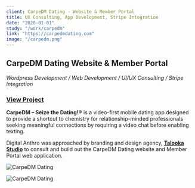 ```yaml
---
client: CarpeDM Dating - Website & Member Portal
title: UX Consulting, App Development, Stripe Integration
date: "2020-01-01"
study: "/work/carpedm"
link: "https://carpedmdating.com"
image: "/carpedm.png"
---
```


## CarpeDM Dating Website & Member Portal

_Wordpress Development / Web Development / UI/UX Consulting / Stripe Integration_

### [View Project](https://portal.carpedmdating.com)

**CarpeDM – Seize the Dating!®** is a video-first mobile dating app designed to provide a shortcut to chemistry for relationship-minded professionals seeking meaningful connections by requiring a video chat before enabling texting.

Digital Anthro was approached by branding and design agency, **[Talooka Studio](https://www.talookastudio.com/)** to consult and build out the CarpeDM Dating website and Member Portal web application.

![CarpeDM Dating](/carpedm-website-imac.png)

<!-- ![CarpeDM Dating](/carpedm-website5-imac.png)

![CarpeDM Dating](/carpedm-website3-imac.png)

![CarpeDM Dating](/carpedm-website2-imac.png) -->

![CarpeDM Dating](/carpedm-app-imac.png)
